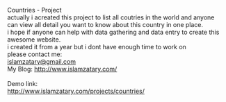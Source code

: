 Countries - Project <br />
actually i acreated this project to list all coutries in the world and anyone can view all detail you want to know about this country in one place.
<br />
i hope if anyone can help with data gathering and data entry to create this awesome website.
<br />
i created it from a year but i dont have enough time to work on <br />
please contact me:<br />
islamzatary@gmail.com
<br />
My Blog: http://www.islamzatary.com/<br /><br /> 
Demo link:<br /> 
http://www.islamzatary.com/projects/countries/



